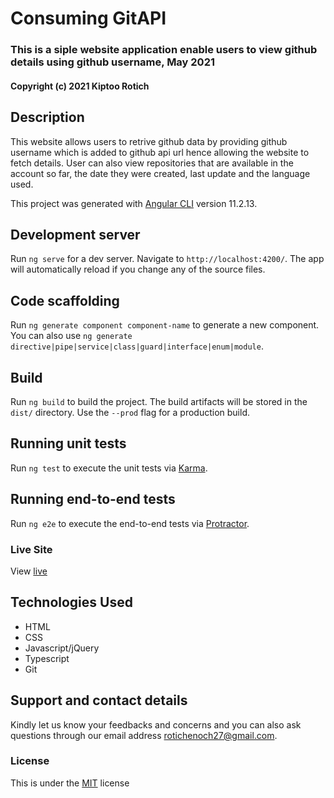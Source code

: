 # Consuming GitAPI

### This is a siple website application enable users to view github details using github username, May 2021

#### Copyright (c) 2021 Kiptoo Rotich

## Description

This website allows users to retrive github data by providing github username which is added to github api url hence allowing the website to fetch details. User can also view repositories that are available in the account so far, the date they were created, last update and the language used.

This project was generated with [Angular CLI](https://github.com/angular/angular-cli) version 11.2.13.

## Development server

Run `ng serve` for a dev server. Navigate to `http://localhost:4200/`. The app will automatically reload if you change any of the source files.

## Code scaffolding

Run `ng generate component component-name` to generate a new component. You can also use `ng generate directive|pipe|service|class|guard|interface|enum|module`.

## Build

Run `ng build` to build the project. The build artifacts will be stored in the `dist/` directory. Use the `--prod` flag for a production build.

## Running unit tests

Run `ng test` to execute the unit tests via [Karma](https://karma-runner.github.io).

## Running end-to-end tests

Run `ng e2e` to execute the end-to-end tests via [Protractor](http://www.protractortest.org/).

### Live Site
View [live](https://rotich1.github.io/consuming-API/)

## Technologies Used
* HTML
* CSS
* Javascript/jQuery
* Typescript
* Git
## Support and contact details
Kindly let us know your feedbacks and concerns and you can also ask questions through our email address rotichenoch27@gmail.com.

### License
This is under the [MIT](LICENSE) license

